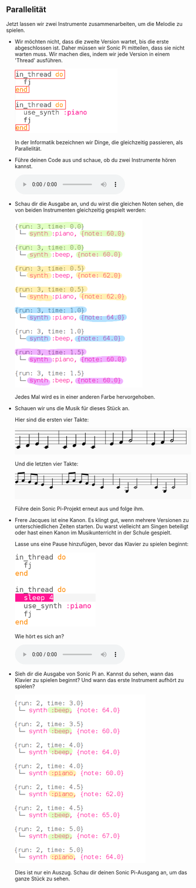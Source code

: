 ## Parallelität

Jetzt lassen wir zwei Instrumente zusammenarbeiten, um die Melodie zu spielen.

+ Wir möchten nicht, dass die zweite Version wartet, bis die erste abgeschlossen ist. Daher müssen wir Sonic Pi mitteilen, dass sie nicht warten muss. Wir machen dies, indem wir jede Version in einem 'Thread' ausführen.
    
    ![Screenshot](images/round-thread.png)
    
    In der Informatik bezeichnen wir Dinge, die gleichzeitig passieren, als Parallelität.

+ Führe deinen Code aus und schaue, ob du zwei Instrumente hören kannst.
    
    <div id="audio-preview" class="pdf-hidden">
      <audio controls preload> <source src="resources/frerejacques2.mp3" type="audio/mpeg"> Ihr Browser unterstützt das <code>Audio-</code> Element nicht. </audio>
    </div>
+ Schau dir die Ausgabe an, und du wirst die gleichen Noten sehen, die von beiden Instrumenten gleichzeitig gespielt werden:
    
    ![Screenshot](images/round-conc-output.png)
    
    Jedes Mal wird es in einer anderen Farbe hervorgehoben.

+ Schauen wir uns die Musik für dieses Stück an.
    
    Hier sind die ersten vier Takte:
    
    ![Screenshot](images/round-music1.png)
    
    Und die letzten vier Takte:
    
    ![Screenshot](images/round-music2.png)
    
    Führe dein Sonic Pi-Projekt erneut aus und folge ihm.

+ Frere Jacques ist eine Kanon. Es klingt gut, wenn mehrere Versionen zu unterschiedlichen Zeiten starten. Du warst vielleicht am Singen beteiligt oder hast einen Kanon im Musikunterricht in der Schule gespielt.
    
    Lasse uns eine Pause hinzufügen, bevor das Klavier zu spielen beginnt:
    
    ![Screenshot](images/round-sleep.png)
    
    Wie hört es sich an?
    
    <div id="audio-preview" class="pdf-hidden">
      <audio controls preload> <source src="resources/frerejacques3.mp3" type="audio/mpeg"> Dein Browser unterstützt das <code>Audio-</code> Element nicht. </audio>
    </div>
+ Sieh dir die Ausgabe von Sonic Pi an. Kannst du sehen, wann das Klavier zu spielen beginnt? Und wann das erste Instrument aufhört zu spielen?
    
    ![Screenshot](images/round-conc-output2.png)
    
    Dies ist nur ein Auszug. Schau dir deinen Sonic Pi-Ausgang an, um das ganze Stück zu sehen.